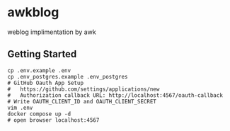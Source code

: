 # awkblog

weblog implimentation by awk

## Getting Started

```shell
cp .env.example .env
cp .env_postgres.example .env_postgres
# GitHub Oauth App Setup
#   https://github.com/settings/applications/new
#   Authorization callback URL: http://localhost:4567/oauth-callback
# Write OAUTH_CLIENT_ID and OAUTH_CLIENT_SECRET
vim .env
docker compose up -d
# open browser localhost:4567
```
